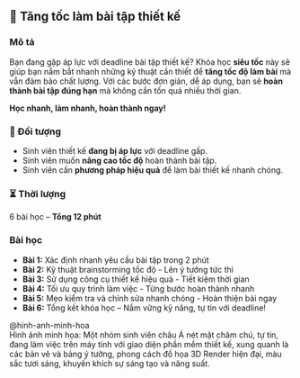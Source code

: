 ## 📌 Tăng tốc làm bài tập thiết kế  

### Mô tả  
Bạn đang gặp áp lực với deadline bài tập thiết kế? Khóa học **siêu tốc** này sẽ giúp bạn nắm bắt nhanh những kỹ thuật cần thiết để **tăng tốc độ làm bài** mà vẫn đảm bảo chất lượng. Với các bước đơn giản, dễ áp dụng, bạn sẽ **hoàn thành bài tập đúng hạn** mà không cần tốn quá nhiều thời gian.  

**Học nhanh, làm nhanh, hoàn thành ngay!**  

### 🎯 Đối tượng  
- Sinh viên thiết kế **đang bị áp lực** với deadline gấp.  
- Sinh viên muốn **nâng cao tốc độ** hoàn thành bài tập.  
- Sinh viên cần **phương pháp hiệu quả** để làm bài thiết kế nhanh chóng.  

### ⏳ Thời lượng  
6 bài học – **Tổng 12 phút**  

### Bài học  
- **Bài 1:** Xác định nhanh yêu cầu bài tập trong 2 phút  
- **Bài 2:** Kỹ thuật brainstorming tốc độ - Lên ý tưởng tức thì  
- **Bài 3:** Sử dụng công cụ thiết kế hiệu quả - Tiết kiệm thời gian  
- **Bài 4:** Tối ưu quy trình làm việc - Từng bước hoàn thành nhanh  
- **Bài 5:** Mẹo kiểm tra và chỉnh sửa nhanh chóng - Hoàn thiện bài ngay  
- **Bài 6:** Tổng kết khóa học – Nắm vững kỹ năng, tự tin với deadline!  

@hinh-anh-minh-hoa  
Hình ảnh minh họa: Một nhóm sinh viên châu Á nét mặt chăm chú, tự tin, đang làm việc trên máy tính với giao diện phần mềm thiết kế, xung quanh là các bản vẽ và bảng ý tưởng, phong cách đồ họa 3D Render hiện đại, màu sắc tươi sáng, khuyến khích sự sáng tạo và năng suất.